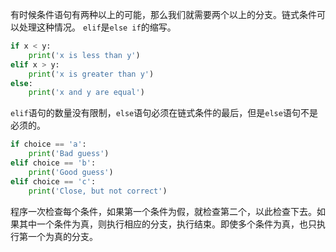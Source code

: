 有时候条件语句有两种以上的可能，那么我们就需要两个以上的分支。链式条件可以处理这种情况。
`elif`是`else if`的缩写。
```python
if x < y:
    print('x is less than y')
elif x > y:
    print('x is greater than y')
else:
    print('x and y are equal')
```

`elif`语句的数量没有限制，`else`语句必须在链式条件的最后，但是`else`语句不是必须的。

```python
if choice == 'a': 
    print('Bad guess')
elif choice == 'b': 
    print('Good guess')
elif choice == 'c':
    print('Close, but not correct')
```
程序一次检查每个条件，如果第一个条件为假，就检查第二个，以此检查下去。如果其中一个条件为真，则执行相应的分支，执行结束。即使多个条件为真，也只执行第一个为真的分支。




